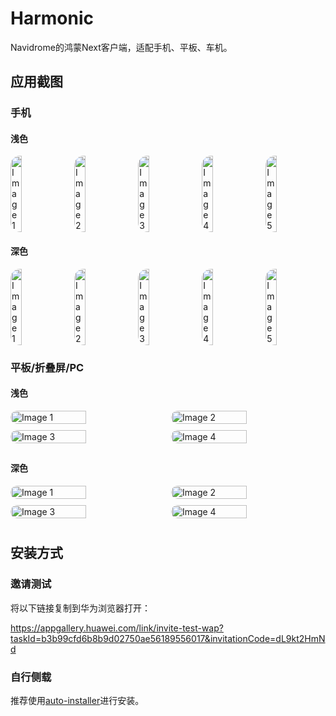 # Harmonic

Navidrome的鸿蒙Next客户端，适配手机、平板、车机。

## 应用截图

### 手机

#### 浅色

<div style="display: flex; justify-content: space-between;">
  <img src="./assets/phone/light1.png" alt="Image 1" style="width: 19%; border-radius: 15px;">
  <img src="./assets/phone/light2.png" alt="Image 2" style="width: 19%; border-radius: 15px;">
  <img src="./assets/phone/light3.png" alt="Image 3" style="width: 19%; border-radius: 15px;">
  <img src="./assets/phone/light4.png" alt="Image 4" style="width: 19%; border-radius: 15px;">
  <img src="./assets/phone/light5.png" alt="Image 5" style="width: 19%; border-radius: 15px;">
</div>

#### 深色

<div style="display: flex; justify-content: space-between;">
  <img src="./assets/phone/dark1.png" alt="Image 1" style="width: 19%; border-radius: 15px;">
  <img src="./assets/phone/dark2.png" alt="Image 2" style="width: 19%; border-radius: 15px;">
  <img src="./assets/phone/dark3.png" alt="Image 3" style="width: 19%; border-radius: 15px;">
  <img src="./assets/phone/dark4.png" alt="Image 4" style="width: 19%; border-radius: 15px;">
  <img src="./assets/phone/dark5.png" alt="Image 5" style="width: 19%; border-radius: 15px;">
</div>

### 平板/折叠屏/PC

#### 浅色

<div style="display: flex; justify-content: space-between; flex-wrap: wrap;">
  <img src="./assets/PC/light1.png" alt="Image 1" style="width: 49%; margin-bottom: 10px; border-radius: 15px;">
  <img src="./assets/PC/light2.png" alt="Image 2" style="width: 49%; margin-bottom: 10px; border-radius: 15px;">
  <img src="./assets/PC/light3.png" alt="Image 3" style="width: 49%; margin-bottom: 10px; border-radius: 15px;">
  <img src="./assets/PC/light4.png" alt="Image 4" style="width: 49%; margin-bottom: 10px; border-radius: 15px;">
</div>

#### 深色

<div style="display: flex; justify-content: space-between; flex-wrap: wrap;">
  <img src="./assets/PC/dark1.png" alt="Image 1" style="width: 49%; margin-bottom: 10px; border-radius: 15px;">
  <img src="./assets/PC/dark2.png" alt="Image 2" style="width: 49%; margin-bottom: 10px; border-radius: 15px;">
  <img src="./assets/PC/dark3.png" alt="Image 3" style="width: 49%; margin-bottom: 10px; border-radius: 15px;">
  <img src="./assets/PC/dark4.png" alt="Image 4" style="width: 49%; margin-bottom: 10px; border-radius: 15px;">
</div>

## 安装方式

### 邀请测试

将以下链接复制到华为浏览器打开：

https://appgallery.huawei.com/link/invite-test-wap?taskId=b3b99cfd6b8b9d02750ae56189556017&invitationCode=dL9kt2HmNd

### 自行侧载

推荐使用[auto-installer](https://github.com/likuai2010/auto-installer)进行安装。

